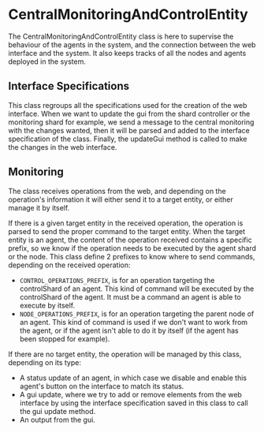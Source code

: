 # CentralMonitoringAndControlEntity

The CentralMonitoringAndControlEntity class is here to supervise the behaviour of the agents in the system, and the connection between the web interface and the system. It also keeps tracks of all the nodes and agents deployed in the system.


## Interface Specifications
This class regroups all the specifications used for the creation of the web interface. When we want to update the gui from the shard controller or the monitoring shard for example, we send a message to the central monitoring with the changes wanted, then it will be parsed and added to the interface specification of the class. Finally, the updateGui method is called to make the changes in the web interface.

## Monitoring
The class receives operations from the web, and depending on the operation's information it will either send it to a target entity, or either manage it by itself.

If there is a given target entity in the received operation, the operation is parsed to send the proper command to the target entity.
When the target entity is an agent, the content of the operation received contains a specific prefix, so we know if the operation needs to be executed by the agent shard or the node.
This class define 2 prefixes to know where to send commands, depending on the received operation:

- ``CONTROL_OPERATIONS_PREFIX``, is for an operation targeting the controlShard of an agent. This kind of command will be executed by the controlShard of the agent. It must be a command an agent is able to execute by itself.
- ``NODE_OPERATIONS_PREFIX``, is for an operation targeting the parent node of an agent. This kind of command is used if we don't want to work from the agent, or if the agent isn't able to do it by itself (if the agent has been stopped for example).

If there are no target entity, the operation will be managed by this class, depending on its type:
- A status update of an agent, in which case we disable and enable this agent's button on the interface to match its status.
- A gui update, where we try to add or remove elements from the web interface by using the interface specification saved in this class to call the gui update method.
- An output from the gui.

 
